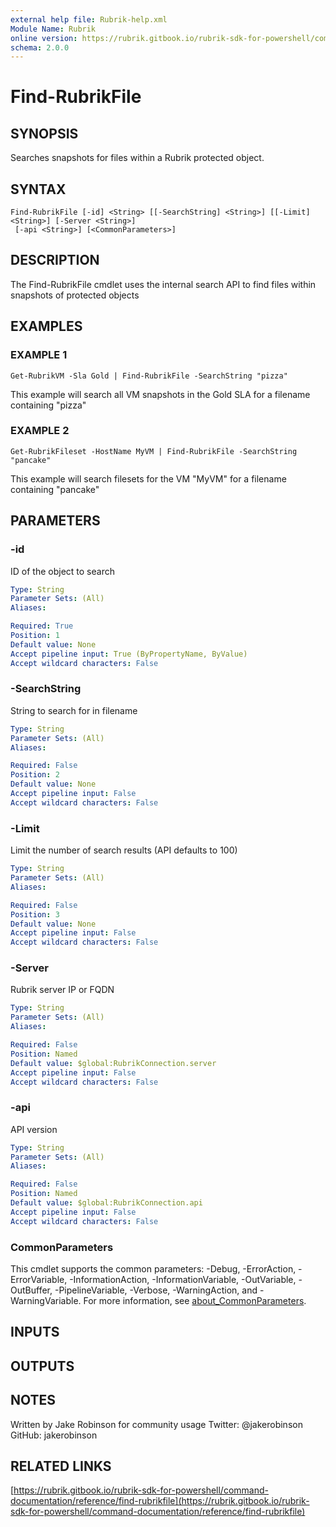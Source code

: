 ```yaml
---
external help file: Rubrik-help.xml
Module Name: Rubrik
online version: https://rubrik.gitbook.io/rubrik-sdk-for-powershell/command-documentation/reference/find-rubrikfile
schema: 2.0.0
---
```


# Find-RubrikFile

## SYNOPSIS
Searches snapshots for files within a Rubrik protected object.

## SYNTAX

```
Find-RubrikFile [-id] <String> [[-SearchString] <String>] [[-Limit] <String>] [-Server <String>]
 [-api <String>] [<CommonParameters>]
```

## DESCRIPTION
The Find-RubrikFile cmdlet uses the internal search API to find files within snapshots of protected objects

## EXAMPLES

### EXAMPLE 1
```
Get-RubrikVM -Sla Gold | Find-RubrikFile -SearchString "pizza"
```

This example will search all VM snapshots in the Gold SLA for a filename containing "pizza"

### EXAMPLE 2
```
Get-RubrikFileset -HostName MyVM | Find-RubrikFile -SearchString "pancake"
```

This example will search filesets for the VM "MyVM" for a filename containing "pancake"

## PARAMETERS

### -id
ID of the object to search

```yaml
Type: String
Parameter Sets: (All)
Aliases:

Required: True
Position: 1
Default value: None
Accept pipeline input: True (ByPropertyName, ByValue)
Accept wildcard characters: False
```

### -SearchString
String to search for in filename

```yaml
Type: String
Parameter Sets: (All)
Aliases:

Required: False
Position: 2
Default value: None
Accept pipeline input: False
Accept wildcard characters: False
```

### -Limit
Limit the number of search results (API defaults to 100)

```yaml
Type: String
Parameter Sets: (All)
Aliases:

Required: False
Position: 3
Default value: None
Accept pipeline input: False
Accept wildcard characters: False
```

### -Server
Rubrik server IP or FQDN

```yaml
Type: String
Parameter Sets: (All)
Aliases:

Required: False
Position: Named
Default value: $global:RubrikConnection.server
Accept pipeline input: False
Accept wildcard characters: False
```

### -api
API version

```yaml
Type: String
Parameter Sets: (All)
Aliases:

Required: False
Position: Named
Default value: $global:RubrikConnection.api
Accept pipeline input: False
Accept wildcard characters: False
```

### CommonParameters
This cmdlet supports the common parameters: -Debug, -ErrorAction, -ErrorVariable, -InformationAction, -InformationVariable, -OutVariable, -OutBuffer, -PipelineVariable, -Verbose, -WarningAction, and -WarningVariable. For more information, see [about_CommonParameters](http://go.microsoft.com/fwlink/?LinkID=113216).

## INPUTS

## OUTPUTS

## NOTES
Written by Jake Robinson for community usage
Twitter: @jakerobinson
GitHub: jakerobinson

## RELATED LINKS

[https://rubrik.gitbook.io/rubrik-sdk-for-powershell/command-documentation/reference/find-rubrikfile](https://rubrik.gitbook.io/rubrik-sdk-for-powershell/command-documentation/reference/find-rubrikfile)

